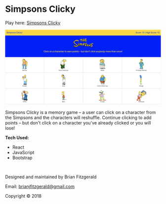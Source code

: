 # Simpsons Clicky

Play here: [Simpsons Clicky](https://brijamfitz.github.io/Simpsons-Clicky/)

![image](public/images/screenshot-simpsons.png)

Simpsons Clicky is a memory game &ndash; a user can click on a character from the Simpsons and the characters will reshuffle. Continue clicking to add points &ndash; but don't click on a character you've already clicked or you will lose!


**Tech Used:**

* React
* JavaScript
* Bootstrap

&nbsp;

Designed and maintained by Brian Fitzgerald

Email: brianjfitzgerald@gmail.com

Copyright &#169; 2018